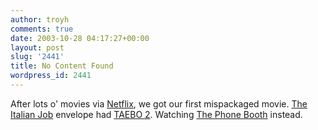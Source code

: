 ```yaml
---
author: troyh
comments: true
date: 2003-10-28 04:17:27+00:00
layout: post
slug: '2441'
title: No Content Found
wordpress_id: 2441
---
```


After lots o' movies via [Netflix](http://netflix.com), we got our first mispackaged movie. [The Italian Job](http://www.italianjobmovie.com/flash/index.html) envelope had [TAEBO 2](http://store.yahoo.com/taebo/). Watching [The Phone Booth](http://www.hollywood.com/movies/reviews/movie/1712187) instead.
